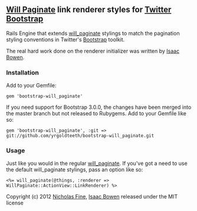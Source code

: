 ## [Will Paginate][wp] link renderer styles for [Twitter Bootstrap][bs]

Rails Engine that extends [will_paginate][wp] stylings to match the pagination styling conventions 
in Twitter's [Bootstrap][bs] toolkit.

The real hard work done on the renderer initializer was written by [Isaac Bowen][is].

### Installation

Add to your Gemfile:  
    
    gem 'bootstrap-will_paginate'
    
If you need support for Bootstrap 3.0.0, the changes have been merged into the
master branch but not released to Rubygems.  Add to your Gemfile like so:

    gem 'bootstrap-will_paginate', :git => git://github.com/yrgoldteeth/bootstrap-will_paginate.git

### Usage

Just like you would in the regular [will_paginate][wp].  If you've got a need to use the default will_paginate stylings,
pass an option like so:

    <%= will_paginate(@things, :renderer => WillPaginate::ActionView::LinkRenderer) %>


Copyright (c) 2012 [Nicholas Fine](http://ndfine.com), [Isaac Bowen](http://isaacbowen.com) released under the MIT license  

[wp]: http://github.com/mislav/will_paginate
[bs]: http://twitter.github.com/bootstrap
[is]: https://gist.github.com/1182136
